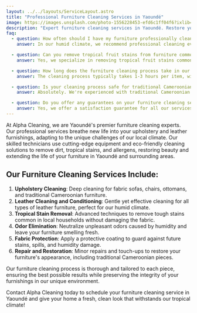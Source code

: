 ```yaml
---
layout: ../../layouts/ServiceLayout.astro
title: "Professional Furniture Cleaning Services in Yaoundé"
image: https://images.unsplash.com/photo-1556228453-efd6c1ff04f6?ixlib=rb-4.0.3&ixid=M3wxMjA3fDB8MHxwaG90by1wYWdlfHx8fGVufDB8fHx8fA%3D%3D&auto=format&fit=crop&w=2070&q=80
description: "Expert furniture cleaning services in Yaoundé. Restore your upholstery and leather furnishings with our professional techniques suited for the local climate."
faq:
  - question: How often should I have my furniture professionally cleaned in our humid climate?
    answer: In our humid climate, we recommend professional cleaning every 6-12 months for regular furniture and every 3-6 months for high-traffic items like sofas to prevent mold and mildew growth.

  - question: Can you remove tropical fruit stains from furniture common in local households?
    answer: Yes, we specialize in removing tropical fruit stains common in Yaoundé homes. Our technicians use specialized treatments safe for various fabrics to effectively remove these stains.

  - question: How long does the furniture cleaning process take in our climate?
    answer: The cleaning process typically takes 1-3 hours per item, with 4-8 hours drying time. We adjust our techniques to account for local climate conditions, ensuring optimal results.

  - question: Is your cleaning process safe for traditional Cameroonian furniture fabrics?
    answer: Absolutely. We're experienced with traditional Cameroonian fabrics and use gentle, effective cleaning methods that preserve the integrity of these unique materials.

  - question: Do you offer any guarantees on your furniture cleaning services?
    answer: Yes, we offer a satisfaction guarantee for all our services in Yaoundé. If you're not satisfied with the results, we'll re-clean the item at no additional cost.
---
```


At Alpha Cleaning, we are Yaoundé's premier furniture cleaning experts. Our professional services breathe new life into your upholstery and leather furnishings, adapting to the unique challenges of our local climate. Our skilled technicians use cutting-edge equipment and eco-friendly cleaning solutions to remove dirt, tropical stains, and allergens, restoring beauty and extending the life of your furniture in Yaoundé and surrounding areas.

## Our Furniture Cleaning Services Include:

1. **Upholstery Cleaning**: Deep cleaning for fabric sofas, chairs, ottomans, and traditional Cameroonian furniture.
2. **Leather Cleaning and Conditioning**: Gentle yet effective cleaning for all types of leather furniture, perfect for our humid climate.
3. **Tropical Stain Removal**: Advanced techniques to remove tough stains common in local households without damaging the fabric.
4. **Odor Elimination**: Neutralize unpleasant odors caused by humidity and leave your furniture smelling fresh.
5. **Fabric Protection**: Apply a protective coating to guard against future stains, spills, and humidity damage.
6. **Repair and Restoration**: Minor repairs and touch-ups to restore your furniture's appearance, including traditional Cameroonian pieces.

Our furniture cleaning process is thorough and tailored to each piece, ensuring the best possible results while preserving the integrity of your furnishings in our unique environment.

Contact Alpha Cleaning today to schedule your furniture cleaning service in Yaoundé and give your home a fresh, clean look that withstands our tropical climate!